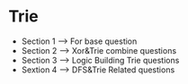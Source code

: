 # Trie


- Section 1 --> For base question
- Section 2 --> Xor&Trie combine questions
- Section 3 --> Logic Building Trie questions
- Sextion 4 --> DFS&Trie Related questions
